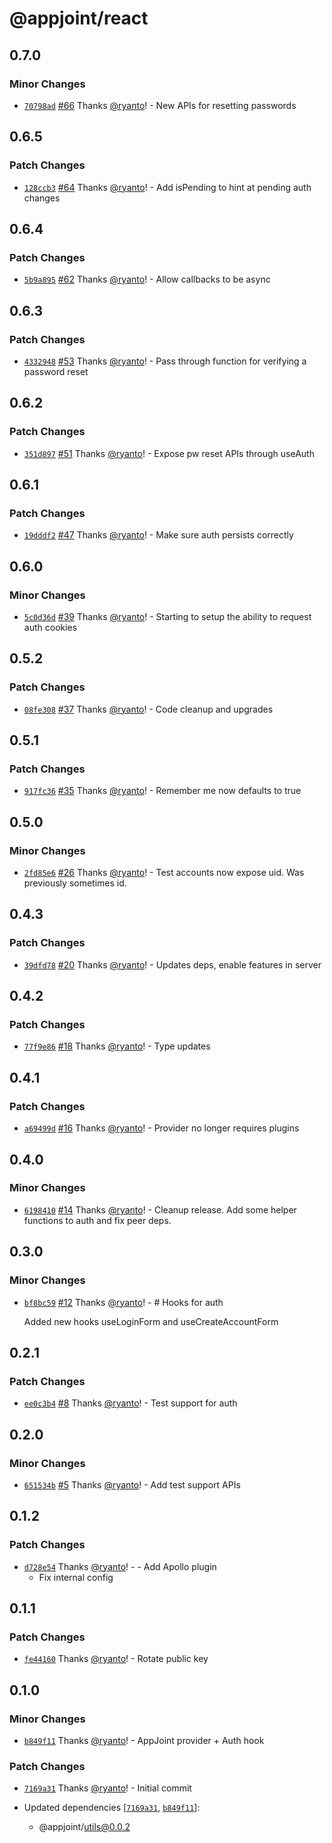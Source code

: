 # @appjoint/react

## 0.7.0

### Minor Changes

- [`70798ad`](https://github.com/ryanto/appjoint/commit/70798ad4abb30b890606770a71467c2cef00971d) [#66](https://github.com/ryanto/appjoint/pull/66) Thanks [@ryanto](https://github.com/ryanto)! - New APIs for resetting passwords

## 0.6.5

### Patch Changes

- [`128ccb3`](https://github.com/ryanto/appjoint/commit/128ccb3ee67a4bfc8cd8d375ef49ed554820c52e) [#64](https://github.com/ryanto/appjoint/pull/64) Thanks [@ryanto](https://github.com/ryanto)! - Add isPending to hint at pending auth changes

## 0.6.4

### Patch Changes

- [`5b9a895`](https://github.com/ryanto/appjoint/commit/5b9a895891a6ee67acef62af739f6fb7c50be633) [#62](https://github.com/ryanto/appjoint/pull/62) Thanks [@ryanto](https://github.com/ryanto)! - Allow callbacks to be async

## 0.6.3

### Patch Changes

- [`4332948`](https://github.com/ryanto/appjoint/commit/4332948ce63c3621494dc2bdda28a4a9934c7d72) [#53](https://github.com/ryanto/appjoint/pull/53) Thanks [@ryanto](https://github.com/ryanto)! - Pass through function for verifying a password reset

## 0.6.2

### Patch Changes

- [`351d897`](https://github.com/ryanto/appjoint/commit/351d89745f13756e2ce5900f869e1a9b0b129433) [#51](https://github.com/ryanto/appjoint/pull/51) Thanks [@ryanto](https://github.com/ryanto)! - Expose pw reset APIs through useAuth

## 0.6.1

### Patch Changes

- [`19dddf2`](https://github.com/ryanto/appjoint/commit/19dddf273b15ed7a71b62ae5e9d417cb5fc0f9d5) [#47](https://github.com/ryanto/appjoint/pull/47) Thanks [@ryanto](https://github.com/ryanto)! - Make sure auth persists correctly

## 0.6.0

### Minor Changes

- [`5c0d36d`](https://github.com/ryanto/appjoint/commit/5c0d36de4113c7d44b3c10e2198fd36a871eec6b) [#39](https://github.com/ryanto/appjoint/pull/39) Thanks [@ryanto](https://github.com/ryanto)! - Starting to setup the ability to request auth cookies

## 0.5.2

### Patch Changes

- [`08fe308`](https://github.com/ryanto/appjoint/commit/08fe3081adc7ef2c17f3235993841da5a90f1f86) [#37](https://github.com/ryanto/appjoint/pull/37) Thanks [@ryanto](https://github.com/ryanto)! - Code cleanup and upgrades

## 0.5.1

### Patch Changes

- [`917fc36`](https://github.com/ryanto/appjoint/commit/917fc3671af3c1747fdaed0b21e8244e05f4334b) [#35](https://github.com/ryanto/appjoint/pull/35) Thanks [@ryanto](https://github.com/ryanto)! - Remember me now defaults to true

## 0.5.0

### Minor Changes

- [`2fd85e6`](https://github.com/ryanto/appjoint/commit/2fd85e6910d46810f56db04fca509689b664ab03) [#26](https://github.com/ryanto/appjoint/pull/26) Thanks [@ryanto](https://github.com/ryanto)! - Test accounts now expose uid. Was previously sometimes id.

## 0.4.3

### Patch Changes

- [`39dfd78`](https://github.com/ryanto/appjoint/commit/39dfd78970b1c1c6529c15a885efdc0ea117fcb7) [#20](https://github.com/ryanto/appjoint/pull/20) Thanks [@ryanto](https://github.com/ryanto)! - Updates deps, enable features in server

## 0.4.2

### Patch Changes

- [`77f9e86`](https://github.com/ryanto/appjoint/commit/77f9e86f0a9000c4ab1fe467e1e88117c6e0b374) [#18](https://github.com/ryanto/appjoint/pull/18) Thanks [@ryanto](https://github.com/ryanto)! - Type updates

## 0.4.1

### Patch Changes

- [`a69499d`](https://github.com/ryanto/appjoint/commit/a69499dce67ed241d5260444868b395c250638a4) [#16](https://github.com/ryanto/appjoint/pull/16) Thanks [@ryanto](https://github.com/ryanto)! - Provider no longer requires plugins

## 0.4.0

### Minor Changes

- [`6198410`](https://github.com/ryanto/appjoint/commit/6198410347cc010c8365deba32b04d036512f9be) [#14](https://github.com/ryanto/appjoint/pull/14) Thanks [@ryanto](https://github.com/ryanto)! - Cleanup release. Add some helper functions to auth and fix peer deps.

## 0.3.0

### Minor Changes

- [`bf8bc59`](https://github.com/ryanto/appjoint/commit/bf8bc59b6826d74bc004ee09a3fa1b2278670a53) [#12](https://github.com/ryanto/appjoint/pull/12) Thanks [@ryanto](https://github.com/ryanto)! - # Hooks for auth

  Added new hooks useLoginForm and useCreateAccountForm

## 0.2.1

### Patch Changes

- [`ee0c3b4`](https://github.com/ryanto/appjoint/commit/ee0c3b410968a81107d82dda6c8368d3c43c8a10) [#8](https://github.com/ryanto/appjoint/pull/8) Thanks [@ryanto](https://github.com/ryanto)! - Test support for auth

## 0.2.0

### Minor Changes

- [`651534b`](https://github.com/ryanto/appjoint/commit/651534bbbd3a1d6e8ab95d19fcf45d8c4f8b04c5) [#5](https://github.com/ryanto/appjoint/pull/5) Thanks [@ryanto](https://github.com/ryanto)! - Add test support APIs

## 0.1.2

### Patch Changes

- [`d728e54`](https://github.com/ryanto/appjoint/commit/d728e54726535c2101f62184cab2b4ae89981ec8) Thanks [@ryanto](https://github.com/ryanto)! - - Add Apollo plugin
  - Fix internal config

## 0.1.1

### Patch Changes

- [`fe44160`](https://github.com/ryanto/appjoint/commit/fe4416023e1df5c6a84a3cc527d7cf3406525548) Thanks [@ryanto](https://github.com/ryanto)! - Rotate public key

## 0.1.0

### Minor Changes

- [`b849f11`](https://github.com/ryanto/appjoint/commit/b849f118e2ad556f0d21c11485c462c310fafb7e) Thanks [@ryanto](https://github.com/ryanto)! - AppJoint provider + Auth hook

### Patch Changes

- [`7169a31`](https://github.com/ryanto/appjoint/commit/7169a31a1398d5d6a90473d33c834a699e456b27) Thanks [@ryanto](https://github.com/ryanto)! - Initial commit

- Updated dependencies [[`7169a31`](https://github.com/ryanto/appjoint/commit/7169a31a1398d5d6a90473d33c834a699e456b27), [`b849f11`](https://github.com/ryanto/appjoint/commit/b849f118e2ad556f0d21c11485c462c310fafb7e)]:
  - @appjoint/utils@0.0.2
